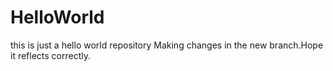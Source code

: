 # HelloWorld
this is just a hello world repository
Making changes in the new branch.Hope it reflects correctly.
